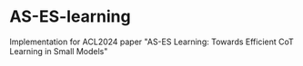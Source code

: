# AS-ES-learning
Implementation for ACL2024 paper "AS-ES Learning: Towards Efficient CoT Learning in Small Models"
